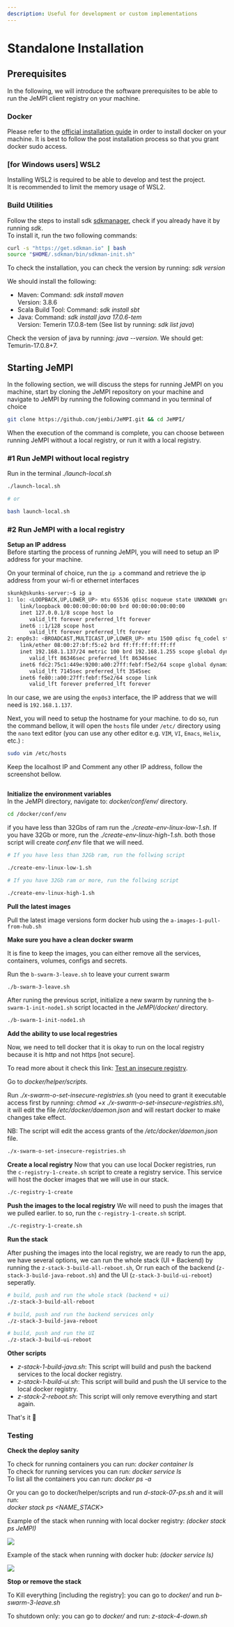 ```yaml
---
description: Useful for development or custom implementations
---
```


# Standalone Installation

## Prerequisites <a href="#_4a1yqprqttyw" id="_4a1yqprqttyw"></a>

In the following, we will introduce the software prerequisites to be able to run the JeMPI client registry on your machine.

### Docker <a href="#_rglemv3fug4d" id="_rglemv3fug4d"></a>

Please refer to the [official installation guide](https://docs.docker.com/engine/install/ubuntu/) in order to install docker on your machine.
It is best to follow the post installation process so that you grant docker sudo access.

### \[for Windows users] WSL2 <a href="#_ku1gqbfaemlj" id="_ku1gqbfaemlj"></a>

Installing WSL2 is required to be able to develop and test the project.\
It is recommended to limit the memory usage of WSL2.

### Build Utilities <a href="#_ruowqnawk4n7" id="_ruowqnawk4n7"></a>

Follow the steps to install sdk [sdkmanager](https://sdkman.io/), check if you already have it by running _sdk_.\
To install it, run the two following commands:

```bash
curl -s "https://get.sdkman.io" | bash
source "$HOME/.sdkman/bin/sdkman-init.sh"
```

To check the installation, you can check the version by running: _sdk version_

We should install the following:

- Maven: Command: _sdk install maven_\
  Version: 3.8.6
- Scala Build Tool: Command: _sdk install sbt_
- Java: Command: _sdk install java 17.0.6-tem_\
  Version: Temerin 17.0.8-tem (See list by running: _sdk list java_)

Check the version of java by running: _java --version_. We should get: Temurin-17.0.8+7.

## Starting JeMPI <a href="#_1yk2dvaqt5h9" id="_1yk2dvaqt5h9"></a>

In the following section, we will discuss the steps for running JeMPI on you machine, start by cloning the JeMPI repository on your machine and navigate to JeMPI by running the following command in you terminal of choice

```bash
git clone https://github.com/jembi/JeMPI.git && cd JeMPI/
```

When the execution of the command is complete, you can choose between running JeMPI without a local registry, or run it with a local registry.

### #1 Run JeMPI without local registry <a href="#_k8o7yc6w0hnu" id="_k8o7yc6w0hnu"></a>

Run in the terminal _./launch-local.sh_

```bash
./launch-local.sh

# or

bash launch-local.sh
```

[//]: # "You can **run** the script in [**this link**](https://github.com/jembi/JeMPI/pull/15/files) **OR** follow these steps below:"

### #2 Run JeMPI with a local registry <a href="#_k8o7yc6w0hnu" id="_k8o7yc6w0hnu"></a>

**Setup an IP address**\
Before starting the process of running JeMPI, you will need to setup an IP address for your machine.

On your terminal of choice, run the `ip a` command and retrieve the ip address from your wi-fi or ethernet interfaces

```bash
skunk@skunks-server:~$ ip a
1: lo: <LOOPBACK,UP,LOWER_UP> mtu 65536 qdisc noqueue state UNKNOWN group default qlen 1000
    link/loopback 00:00:00:00:00:00 brd 00:00:00:00:00:00
    inet 127.0.0.1/8 scope host lo
       valid_lft forever preferred_lft forever
    inet6 ::1/128 scope host
       valid_lft forever preferred_lft forever
2: enp0s3: <BROADCAST,MULTICAST,UP,LOWER_UP> mtu 1500 qdisc fq_codel state UP group default qlen 1000
    link/ether 08:00:27:bf:f5:e2 brd ff:ff:ff:ff:ff:ff
    inet 192.168.1.137/24 metric 100 brd 192.168.1.255 scope global dynamic enp0s3
       valid_lft 86346sec preferred_lft 86346sec
    inet6 fdc2:75c1:449e:9200:a00:27ff:febf:f5e2/64 scope global dynamic mngtmpaddr noprefixroute
       valid_lft 7145sec preferred_lft 3545sec
    inet6 fe80::a00:27ff:febf:f5e2/64 scope link
       valid_lft forever preferred_lft forever
```

In our case, we are using the `enp0s3` interface, the IP address that we will need is `192.168.1.137`.

Next, you will need to setup the hostname for your machine. to do so, run the command bellow, it will open the `hosts` file under `/etc/` directory using the `nano` text editor (you can use any other editor e.g. `VIM`, `VI`, `Emacs`, `Helix`, etc.) :

```bash
sudo vim /etc/hosts
```

Keep the localhost IP and Comment any other IP address, follow the screenshot bellow.

<figure><img src="../.gitbook/assets/12" alt=""><figcaption></figcaption></figure>

**Initialize the environment variables**\
In the JeMPI directory, navigate to: _docker/conf/env/_ directory.

```bash
cd /docker/conf/env
```

if you have less than 32Gbs of ram run the _./create-env-linux-low-1.sh_. If you have 32Gb or more, run the _./create-env-linux-high-1.sh_. both those script will create _conf.env_ file that we will need.

```bash
# If you have less than 32Gb ram, run the follwing script

./create-env-linux-low-1.sh

# If you have 32Gb ram or more, run the follwing script

./create-env-linux-high-1.sh
```

**Pull the latest images**

Pull the latest image versions form docker hub using the `a-images-1-pull-from-hub.sh`

**Make sure you have a clean docker swarm**

It is fine to keep the images, you can either remove all the services, containers, volumes, configs and secrets.

Run the `b-swarm-3-leave.sh` to leave your current swarm

```bash
./b-swarm-3-leave.sh
```

After runing the previous script, initialize a new swarm by running the `b-swarm-1-init-node1.sh` script locacted in the _JeMPI/docker/_ directory.

```bash
./b-swarm-1-init-node1.sh
```

**Add the ability to use local regestries**

Now, we need to tell docker that it is okay to run on the local registry because it is http and not https \[not secure].

To read more about it check this link: [Test an insecure registry](https://docs.docker.com/registry/insecure/).

Go to _docker/helper/scripts._

Run _./x-swarm-o-set-insecure-registries.sh_ (you need to grant it executable access first by running: _chmod +x ./x-swarm-o-set-insecure-registries.sh_), it will edit the file _/etc/docker/daemon.json_ and will restart docker to make changes take effect.

NB: The script will edit the access grants of the _/etc/docker/daemon.json_ file.

```bash
./x-swarm-o-set-insecure-registries.sh
```

**Create a local registry**
Now that you can use local Docker registries, run the `c-registry-1-create.sh` script to create a registry service. This service will host the docker images that we will use in our stack.

```bash
./c-registry-1-create
```

**Push the images to the local registry**
We will need to push the images that we pulled earlier. to so, run the `c-registry-1-create.sh` script.

```bash
./c-registry-1-create.sh
```

**Run the stack**

After pushing the images into the local registry, we are ready to run the app, we have several options, we can run the whole stack (UI + Backend) by running the `z-stack-3-build-all-reboot.sh`, Or run each of the backend (`z-stack-3-build-java-reboot.sh`) and the UI (`z-stack-3-build-ui-reboot`) seperatly.

```bash 
# build, push and run the whole stack (backend + ui)
./z-stack-3-build-all-reboot

# build, push and run the backend services only
./z-stack-3-build-java-reboot

# build, push and run the UI
./z-stack-3-build-ui-reboot
```

**Other scripts**

- _z-stack-1-build-java.sh_: This script will build and push the backend services to the local docker registry.
- _z-stack-1-build-ui.sh_: This script will build and push the UI service to the local docker registry.
- _z-stack-2-reboot.sh_: This script will only remove everything and start again.

That's it 🚀

### Testing <a href="#_o7j185tztv31" id="_o7j185tztv31"></a>

**Check the deploy sanity**

To check for running containers you can run: _docker container ls_\
To check for running services you can run: _docker service ls_\
To list all the containers you can run: _docker ps -a_

Or you can go to docker/helper/scripts and run _d-stack-07-ps.sh_ and it will run:\
_docker stack ps \<NAME_STACK>_

Example of the stack when running with local docker registry: _(docker stack ps JeMPI)_

![](../.gitbook/assets/10)

Example of the stack when running with docker hub: _(docker service ls)_

![](../.gitbook/assets/11)

**Stop or remove the stack**

To Kill everything \[including the registry]: you can go to _docker/_ and run _b-swarm-3-leave.sh_

To shutdown only: you can go to _docker/_ and run: _z-stack-4-down.sh_
